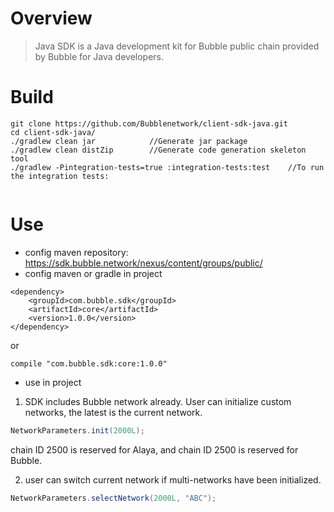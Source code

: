 # Overview
> Java SDK is a Java development kit for Bubble public chain provided by Bubble for Java developers.

# Build
```
git clone https://github.com/Bubblenetwork/client-sdk-java.git
cd client-sdk-java/
./gradlew clean jar            //Generate jar package
./gradlew clean distZip        //Generate code generation skeleton tool
./gradlew -Pintegration-tests=true :integration-tests:test    //To run the integration tests:
   
``` 

# Use

* config maven repository:  https://sdk.bubble.network/nexus/content/groups/public/
* config maven or gradle in project

```
<dependency>
    <groupId>com.bubble.sdk</groupId>
    <artifactId>core</artifactId>
    <version>1.0.0</version>
</dependency>
```

or

```
compile "com.bubble.sdk:core:1.0.0"
```

* use in project

1. SDK includes Bubble network already. User can initialize custom networks, the latest is the current network.
```java
NetworkParameters.init(2000L);  
```

chain ID 2500 is reserved for Alaya, and chain ID 2500 is reserved for Bubble.

2. user can switch current network if multi-networks have been initialized.
```java
NetworkParameters.selectNetwork(2000L, "ABC");  
```
